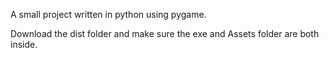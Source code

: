 A small project written in python using pygame.

Download the dist folder and make sure the exe and Assets folder are both inside.
